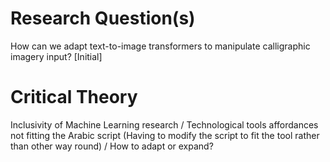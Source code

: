 # Research Question(s)
How can we adapt text-to-image transformers to manipulate calligraphic imagery input? [Initial]

# Critical Theory
Inclusivity of Machine Learning research / Technological tools affordances not fitting the Arabic script (Having to modify the script to fit the tool rather than other way round) / How to adapt or expand?
